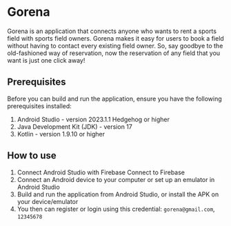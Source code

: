 # Gorena
Gorena is an application that connects anyone who wants to rent a sports field with sports field owners. Gorena makes it easy for users to book a field without having to contact every existing field owner. So, say goodbye to the old-fashioned way of reservation, now the reservation of any field that you want is just one click away!

## Prerequisites
Before you can build and run the application, ensure you have the following prerequisites installed:
1. Android Studio - version 2023.1.1 Hedgehog or higher
2. Java Development Kit (JDK) - version 17 
3. Kotlin - version 1.9.10 or higher

## How to use
1. Connect Android Studio with Firebase Connect to Firebase
2. Connect an Android device to your computer or set up an emulator in Android Studio
3. Build and run the application from Android Studio, or install the APK on your device/emulator
4. You then can register or login using this credential: `gorena@gmail.com`, `12345678`